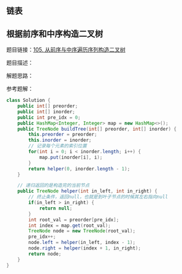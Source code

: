 



## 链表


## 根据前序和中序构造二叉树

题目链接：[105. 从前序与中序遍历序列构造二叉树](https://leetcode.cn/problems/construct-binary-tree-from-preorder-and-inorder-traversal/description/?envType=study-plan-v2&envId=top-interview-150)

题目描述：

解题思路：

参考题解：

```java
class Solution {
    public int[] preorder;
    public int[] inorder;
    public int pre_idx = 0;
    public HashMap<Integer, Integer> map = new HashMap<>();
    public TreeNode buildTree(int[] preorder, int[] inorder) {
        this.preorder = preorder;
        this.inorder = inorder;
        // 记录每个元素的索引位置
        for(int i = 0; i < inorder.length; i++) {
            map.put(inorder[i], i);
        }
        return helper(0, inorder.length - 1);
    }

    // 递归返回的是构造完的当前节点
    public TreeNode helper(int in_left, int in_right) {
        // 终止条件，返回null，也就是到叶子节点的时候其左右指向null
        if(in_left > in_right) {
            return null;
        }
        int root_val = preorder[pre_idx];
        int index = map.get(root_val);
        TreeNode node = new TreeNode(root_val);
        pre_idx++;
        node.left = helper(in_left, index - 1);
        node.right = helper(index + 1, in_right);
        return node;
    }
}
```

